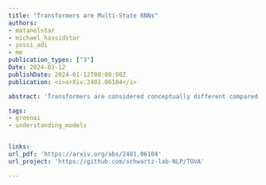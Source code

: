```yaml
---
title: "Transformers are Multi-State RNNs"
authors:
- matanelstar
- michael_hassidstar
- yossi_adi
- me
publication_types: ["3"]
Date: 2024-01-12
publishDate: 2024-01-12T00:00:00Z
publication: <i>arXiv:2401.06104</i>

abstract: 'Transformers are considered conceptually different compared to the previous generation of state-of-the-art NLP models - recurrent neural networks (RNNs). In this work, we demonstrate that decoder-only transformers can in fact be conceptualized as infinite multi-state RNNs - an RNN variant with unlimited hidden state size. We further show that pretrained transformers can be converted into finite multi-state RNNs by fixing the size of their hidden state. We observe that several existing transformers cache compression techniques can be framed as such conversion policies, and introduce a novel policy, TOVA, which is simpler compared to these policies. Our experiments with several long range tasks indicate that TOVA outperforms all other baseline policies, while being nearly on par with the full (infinite) model, and using in some cases only 18 of the original cache size. Our results indicate that transformer decoder LLMs often behave in practice as RNNs. They also lay out the option of mitigating one of their most painful computational bottlenecks - the size of their cache memory. We publicly release our code.'

tags:
- greenai
- understanding_models 


links:
url_pdf: 'https://arxiv.org/abs/2401.06104'
url_project: 'https://github.com/schwartz-lab-NLP/TOVA'

---
```


